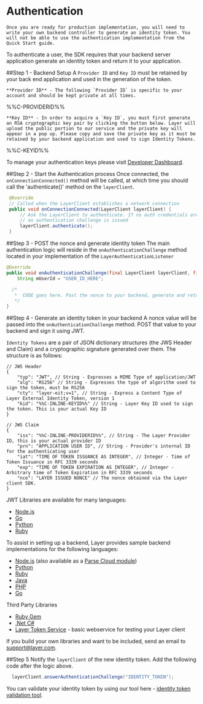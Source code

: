 # Authentication

```emphasis
Once you are ready for production implementation, you will need to write your own backend controller to generate an identity token. You will not be able to use the authentication implementation from the Quick Start guide.
```

To authenticate a user, the SDK requires that your backend server application generate an identity token and return it to your application.

##Step 1 - Backend Setup
A `Provider ID` and `Key ID` must be retained by your back end application and used in the generation of the token.

```emphasis
**Provider ID** - The following `Provider ID` is specific to your account and should be kept private at all times.
```

%%C-PROVIDERID%%

```emphasis
**Key ID** - In order to acquire a `Key ID`, you must first generate an RSA cryptographic key pair by clicking the button below. Layer will upload the public portion to our service and the private key will appear in a pop up. Please copy and save the private key as it must be retained by your backend application and used to sign Identity Tokens.
```

%%C-KEYID%%

To manage your authentication keys please visit [Developer Dashboard](/projects).

##Step 2 - Start the Authentication process
Once connected, the `onConnectionConnected()` method will be called, at which time you should call the 'authenticate()' method on the `layerClient`.

```java
 @Override
 // Called when the LayerClient establishes a network connection
 public void onConnectionConnected(LayerClient layerClient) {
     // Ask the LayerClient to authenticate. If no auth credentials are present,
     // an authentication challenge is issued
     layerClient.authenticate();
 }
```

##Step 3 - POST the nonce and generate identity token
The main authentication logic will reside in the `onAuthenticationChallenge` method located in your implementation of the `LayerAuthenticationListener`

```java
@Override
public void onAuthenticationChallenge(final LayerClient layerClient, final String nonce) {
    String mUserId = "USER_ID_HERE";

  /*
   *  CODE goes here. Post the nonce to your backend, generate and return an Identity Token
   */
}
```

##Step 4 - Generate an identity token in your backend
A nonce value will be passed into the `onAuthenticationChallenge` method. POST that value to your backend and sign it using JWT.

`Identity Tokens` are a pair of JSON dictionary structures (the JWS Header and Claim) and a cryptographic signature generated over them. The structure is as follows:

```
// JWS Header
{
    "typ": "JWT", // String - Expresses a MIME Type of application/JWT
    "alg": "RS256" // String - Expresses the type of algorithm used to sign the token, must be RS256
    "cty": "layer-eit;v=1", // String - Express a Content Type of Layer External Identity Token, version 1
    "kid": "%%C-INLINE-KEYID%%" // String - Layer Key ID used to sign the token. This is your actual Key ID
}

// JWS Claim
{
    "iss": "%%C-INLINE-PROVIDERID%%", // String - The Layer Provider ID, this is your actual provider ID
    "prn": "APPLICATION USER ID", // String - Provider's internal ID for the authenticating user
    "iat": "TIME OF TOKEN ISSUANCE AS INTEGER", // Integer - Time of Token Issuance in RFC 3339 seconds
    "exp": "TIME OF TOKEN EXPIRATION AS INTEGER", // Integer - Arbitrary time of Token Expiration in RFC 3339 seconds
    "nce": "LAYER ISSUED NONCE" // The nonce obtained via the Layer client SDK.
}
```

JWT Libraries are available for many languages:

* [Node.js](https://github.com/brianloveswords/node-jws)
* [Go](https://github.com/dgrijalva/jwt-go)
* [Python](https://github.com/progrium/pyjwt/)
* [Ruby](https://github.com/progrium/ruby-jwt)

To assist in setting up a backend, Layer provides sample backend implementations for the following languages:

* [Node.js](https://github.com/layerhq/support/blob/master/identity-services-samples/nodejs/layer.js) (also available as a [Parse Cloud module](https://github.com/layerhq/layer-parse-module))
* [Python](https://github.com/layerhq/support/blob/master/identity-services-samples/python/controller.py)
* [Ruby](https://github.com/layerhq/support/tree/master/identity-services-samples/ruby)
* [Java](https://github.com/layerhq/support/tree/master/identity-services-samples/java)
* [PHP](https://github.com/layerhq/support/tree/master/identity-services-samples/php)
*  [Go](https://github.com/layerhq/support/tree/master/identity-services-samples/go)

Third Party Libraries
* [Ruby Gem](https://rubygems.org/gems/layer-identity_token)
* [.Net C#](https://github.com/khanhvu161188/LayerNet)
* [Layer Token Service](https://github.com/dreimannzelt/layer-token_service)  - basic webservice for testing your Layer client

If you build your own libraries and want to be included, send an email to [support@layer.com](mailto:support@layer.com).

##Step 5
Notify the `layerClient` of the new identity token. Add the following code after the logic above.

```java
  layerClient.answerAuthenticationChallenge("IDENTITY_TOKEN");
```

You can validate your identity token by using our tool here - [identity token validation tool](/projects).
